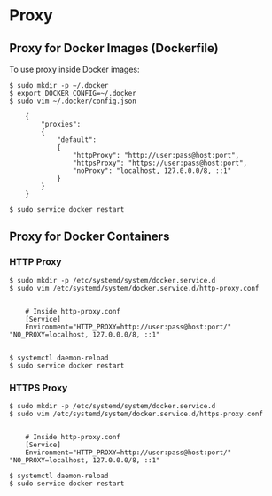 # Proxy

## Proxy for Docker Images \(Dockerfile\)

To use proxy inside Docker images:

```text
$ sudo mkdir -p ~/.docker
$ export DOCKER_CONFIG=~/.docker
$ sudo vim ~/.docker/config.json

    {
        "proxies":
        {
            "default":
            {
                "httpProxy": "http://user:pass@host:port",
                "httpsProxy": "https://user:pass@host:port",
                "noProxy": "localhost, 127.0.0.0/8, ::1"
            }
        }
    }
    
$ sudo service docker restart
```

### 

## Proxy for Docker Containers

### **HTTP Proxy**

```text
$ sudo mkdir -p /etc/systemd/system/docker.service.d 
$ sudo vim /etc/systemd/system/docker.service.d/http-proxy.conf


    # Inside http-proxy.conf
    [Service]
    Environment="HTTP_PROXY=http://user:pass@host:port/" "NO_PROXY=localhost, 127.0.0.0/8, ::1"
    
    
$ systemctl daemon-reload
$ sudo service docker restart
```

### **HTTPS Proxy**

```text
$ sudo mkdir -p /etc/systemd/system/docker.service.d 
$ sudo vim /etc/systemd/system/docker.service.d/https-proxy.conf


    # Inside http-proxy.conf
    [Service]
    Environment="HTTP_PROXY=http://user:pass@host:port/" "NO_PROXY=localhost, 127.0.0.0/8, ::1"

$ systemctl daemon-reload
$ sudo service docker restart
```

### 

